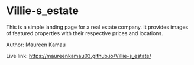 # Villie-s_estate
This is a simple landing page for a real estate company. It provides images of featured properties with their respective prices and locations.

Author: Maureen Kamau

Live link: https://maureenkamau03.github.io/Villie-s_estate/

